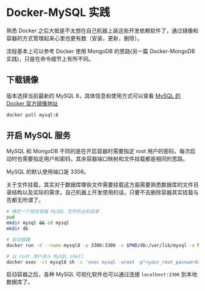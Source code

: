 # Docker-MySQL 实践

熟悉 Docker 之后大抵是不太想在自己机器上装这些开发依赖软件了，通过镜像和容器的方式管理起来心里也更有数（安装，更新，删除）。

流程基本上可以参考 Docker 使用 MongoDB 的思路(另一篇 Docker-MongoDB 实践)，只是在命令细节上有所不同。

## 下载镜像

版本选择当前最新的 MySQL 8，具体信息和使用方式可以查看 [MySQL 的 Docker 官方镜像地址](https://hub.docker.com/_/mysql)

```bash
docker pull mysql:8
```

## 开启 MySQL 服务

MySQL 和 MongoDB 不同的是在开启容器时需要指定 root 用户的密码，每次启动时也需要指定用户和密码，其余容器端口映射和文件挂载都是相同的思路。

MySQL 的默认使用端口是 3306。

关于文件挂载，其实对于数据库哪些文件需要挂载这方面需要熟悉数据库的文件目录结构以及实际的需求，自己机器上开发使用的话，只要不去删除容器其实挂载与否都无所谓了。

```bash
# 确定一个挂在容器 MySQL 文件的主机目录
pwd
mkdir mysql && cd mysql
mkdir db

# 启动容器
docker run -d --name mysql8 -p 3306:3306 -v $PWD/db:/var/lib/mysql -e MYSQL_ROOT_PASSWORD=<your_root_password> mysql:8

# 以 root 用户进入 MySQL shell
docker exec -it mysql8 sh -c 'exec mysql -uroot -p"<your_root_password>"'
```

启动容器之后，各种 MySQL 可视化软件也可以通过连接 `localhost:3306` 到本地数据库了。
